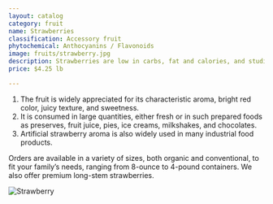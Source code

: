 ```yaml
---
layout: catalog
category: fruit
name: Strawberries
classification: Accessory fruit
phytochemical: Anthocyanins / Flavonoids
image: fruits/strawberry.jpg
description: Strawberries are low in carbs, fat and calories, and studies have shown that they may lower the risk of certain types of cancer.
price: $4.25 lb

---
```

  
1. The fruit is widely appreciated for its characteristic aroma, bright red color, juicy texture, and sweetness. 
2. It is consumed in large quantities, either fresh or in such prepared foods as preserves, fruit juice, pies, ice creams, milkshakes, and chocolates. 
3. Artificial strawberry aroma is also widely used in many industrial food products. 

Orders are available in a variety of sizes, both organic and conventional, to fit your family’s needs, ranging from 8-ounce to 4-pound containers. We also offer premium long-stem strawberries.

![Strawberry](http://upload.wikimedia.org/wikipedia/commons/thumb/a/af/Strawberries-6354.jpg/640px-Strawberries-6354.jpg)

